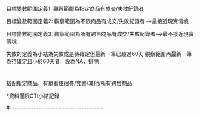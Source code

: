 #
目標變數範圍定義1: 觀察範圍為指定商品有成交/失敗紀錄者

目標變數範圍定義2: 觀察範圍為不限商品有成交/失敗紀錄者-->最接近現實情境

目標變數範圍定義3: 觀察範圍為所有跨售商品有成交/失敗紀錄者-->最不接近現實情境

失敗的定義為小結為失敗或是待確定但最新一筆已超過60天
觀察範圍內最新一筆為待確定且小於60天者，設為NA，排除

#
搭配指定商品，有單看住宿券/套書/其他/所有跨售商品

*資料僅限CTI小結記錄

#---------------------------------------

